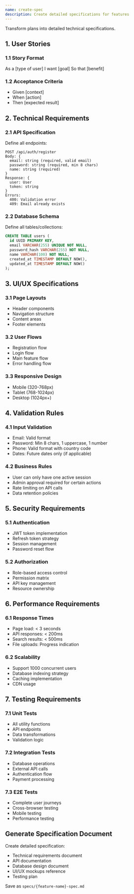 ```yaml
---
name: create-spec
description: Create detailed specifications for features
---
```


Transform plans into detailed technical specifications.

## 1. User Stories

### 1.1 Story Format
As a [type of user]
I want [goal]
So that [benefit]

### 1.2 Acceptance Criteria
- Given [context]
- When [action]
- Then [expected result]

## 2. Technical Requirements

### 2.1 API Specification
Define all endpoints:
```
POST /api/auth/register
Body: {
  email: string (required, valid email)
  password: string (required, min 8 chars)
  name: string (required)
}
Response: {
  user: User
  token: string
}
Errors: 
  400: Validation error
  409: Email already exists
```

### 2.2 Database Schema
Define all tables/collections:
```sql
CREATE TABLE users (
  id UUID PRIMARY KEY,
  email VARCHAR(255) UNIQUE NOT NULL,
  password_hash VARCHAR(255) NOT NULL,
  name VARCHAR(100) NOT NULL,
  created_at TIMESTAMP DEFAULT NOW(),
  updated_at TIMESTAMP DEFAULT NOW()
);
```

## 3. UI/UX Specifications

### 3.1 Page Layouts
- Header components
- Navigation structure
- Content areas
- Footer elements

### 3.2 User Flows
- Registration flow
- Login flow
- Main feature flow
- Error handling flow

### 3.3 Responsive Design
- Mobile (320-768px)
- Tablet (768-1024px)
- Desktop (1024px+)

## 4. Validation Rules

### 4.1 Input Validation
- Email: Valid format
- Password: Min 8 chars, 1 uppercase, 1 number
- Phone: Valid format with country code
- Dates: Future dates only (if applicable)

### 4.2 Business Rules
- User can only have one active session
- Admin approval required for certain actions
- Rate limiting on API calls
- Data retention policies

## 5. Security Requirements

### 5.1 Authentication
- JWT token implementation
- Refresh token strategy
- Session management
- Password reset flow

### 5.2 Authorization
- Role-based access control
- Permission matrix
- API key management
- Resource ownership

## 6. Performance Requirements

### 6.1 Response Times
- Page load: < 3 seconds
- API responses: < 200ms
- Search results: < 500ms
- File uploads: Progress indication

### 6.2 Scalability
- Support 1000 concurrent users
- Database indexing strategy
- Caching implementation
- CDN usage

## 7. Testing Requirements

### 7.1 Unit Tests
- All utility functions
- API endpoints
- Data transformations
- Validation logic

### 7.2 Integration Tests
- Database operations
- External API calls
- Authentication flow
- Payment processing

### 7.3 E2E Tests
- Complete user journeys
- Cross-browser testing
- Mobile testing
- Performance testing

## Generate Specification Document

Create detailed specification:
- Technical requirements document
- API documentation
- Database design document
- UI/UX mockups reference
- Testing plan

Save as `specs/{feature-name}-spec.md`
